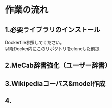 # 作業の流れ
## 1.必要ライブラリのインストール
Dockerfile参照してください。  
以降Docker内にこのリポジトリをcloneした前提
## 2.MeCab辞書強化（ユーザー辞書）


## 3.Wikipediaコーパス&model作成

## 4.
